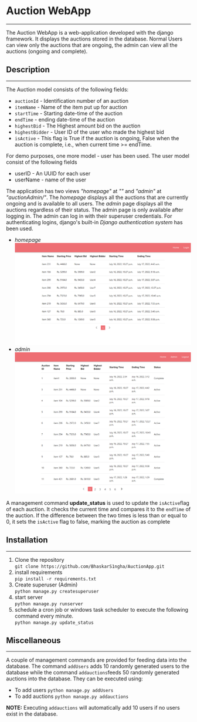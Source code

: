 # Auction WebApp
___
The Auction WebApp is a web-application developed with the django framework. It displays the auctions stored in the database.
Normal Users can view only the auctions that are ongoing, the admin can view all the auctions (ongoing and complete).  

## Description
___
The Auction model consists of the following fields:  
* `auctionId` - Identification number of an auction  
* `itemName` - Name of the item put up for auction  
* `startTime` - Starting date-time of the auction  
* `endTime` - ending date-time of the auction  
* `highestBid` - The Highest amount bid on the auction  
* `highestBidder` - User ID of the user who made the highest bid  
* `isActive` - This flag is True if the auction is ongoing, False when  the auction is complete, i.e., when current time >= endTime.  

For demo purposes, one more model - user has been used. The user model consist of the following fields
* userID - An UUID for each user  
* userName - name of the user

The application has two views *"homepage"* at *""* and *"admin"* at *"auctionAdmin/"*. The *homepage* displays all the
auctions that are currently ongoing and is available to all users. The *admin* page displays all the auctions regardless 
of their status. The admin page is only available after logging in. The admin can log in with their superuser credentials. 
For authenticating logins, django's built-in *Django authentication system* has been used.

* *homepage* ![homepage](images/homapage.PNG)  
* *admin* ![adminPanel](images/admin.PNG)  

A management command **update_status** is used to update the `isActive`flag of each auction. It checks the current time 
and compares it to the `endTime` of the auction. If the difference between the two times is less than or equal to 0, it 
sets the `isActive` flag to false, marking the auction as complete

## Installation
___
1. Clone the repository  
`git clone https://github.com/BhaskarS1ngha/AuctionApp.git`  
2. install requirements  
`pip install -r requirements.txt`  
3. Create superuser (Admin)  
   `python manage.py createsuperuser`
4. start server  
`python manage.py runserver`  
5. schedule a cron job or windows task scheduler to execute the following command every minute.  
`python manage.py update_status`
   
## Miscellaneous
___
A couple of management commands are provided for feeding data into the database. The command `addUsers` adds 10 randomly generated users to
the database while the command `addauctions`feeds 50 randomly generated auctions into the database. They can be executed using:  
* To add users `python manage.py addUsers`  
* To add auctions `python manage.py addauctions`

**NOTE:** Executing `addauctions` will automatically add 10 users if no users exist in the database.